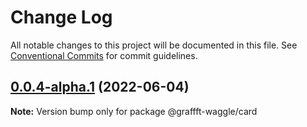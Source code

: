 # Change Log

All notable changes to this project will be documented in this file.
See [Conventional Commits](https://conventionalcommits.org) for commit guidelines.

## [0.0.4-alpha.1](https://github.com/dankreiger/graffft-waggle/compare/v0.0.4-alpha.0...v0.0.4-alpha.1) (2022-06-04)

**Note:** Version bump only for package @graffft-waggle/card
